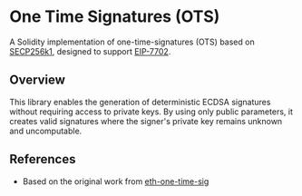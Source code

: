 # One Time Signatures (OTS)

A Solidity implementation of one-time-signatures (OTS) based on [SECP256k1](https://en.bitcoin.it/wiki/Secp256k1), designed to support [EIP-7702](https://eips.ethereum.org/EIPS/eip-7702).

## Overview

This library enables the generation of deterministic ECDSA signatures without requiring access to private keys. By using only public parameters, it creates valid signatures where the signer's private key remains unknown and uncomputable.

## References

- Based on the original work from [eth-one-time-sig](https://github.com/noot/eth-one-time-sig/blob/master/ots.go)